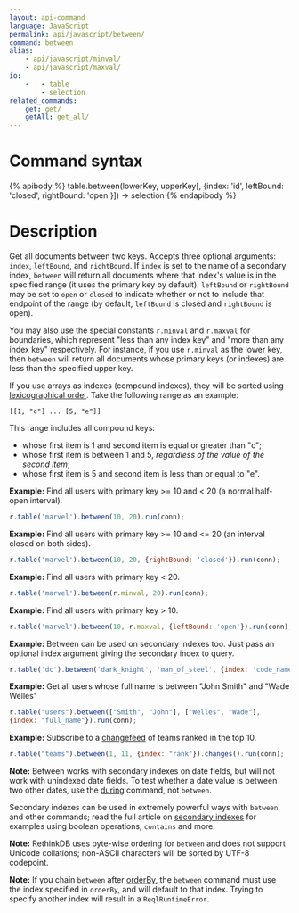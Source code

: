 ```yaml
---
layout: api-command
language: JavaScript
permalink: api/javascript/between/
command: between
alias:
    - api/javascript/minval/
    - api/javascript/maxval/
io:
    -   - table
        - selection
related_commands:
    get: get/
    getAll: get_all/
---
```


# Command syntax #

{% apibody %}
table.between(lowerKey, upperKey[, {index: 'id', leftBound: 'closed', rightBound: 'open'}])
    &rarr; selection
{% endapibody %}

# Description #

Get all documents between two keys. Accepts three optional arguments: `index`, `leftBound`, and `rightBound`. If `index` is set to the name of a secondary index, `between` will return all documents where that index's value is in the specified range (it uses the primary key by default). `leftBound` or `rightBound` may be set to `open` or `closed` to indicate whether or not to include that endpoint of the range (by default, `leftBound` is closed and `rightBound` is open).

You may also use the special constants `r.minval` and `r.maxval` for boundaries, which represent "less than any index key" and "more than any index key" respectively. For instance, if you use `r.minval` as the lower key, then `between` will return all documents whose primary keys (or indexes) are less than the specified upper key.

If you use arrays as indexes (compound indexes), they will be sorted using [lexicographical order][lo]. Take the following range as an example:

	[[1, "c"] ... [5, "e"]]

This range includes all compound keys:

* whose first item is 1 and second item is equal or greater than "c";
* whose first item is between 1 and 5, *regardless of the value of the second item*;
* whose first item is 5 and second item is less than or equal to "e".

[lo]: https://en.wikipedia.org/wiki/Lexicographical_order

__Example:__ Find all users with primary key >= 10 and < 20 (a normal half-open interval).

```js
r.table('marvel').between(10, 20).run(conn);
```

__Example:__ Find all users with primary key >= 10 and <= 20 (an interval closed on both sides).

```js
r.table('marvel').between(10, 20, {rightBound: 'closed'}).run(conn);
```

__Example:__ Find all users with primary key < 20.

```js
r.table('marvel').between(r.minval, 20).run(conn);
```

__Example:__ Find all users with primary key > 10.

```js
r.table('marvel').between(10, r.maxval, {leftBound: 'open'}).run(conn);
```

__Example:__ Between can be used on secondary indexes too. Just pass an optional index argument giving the secondary index to query.

```js
r.table('dc').between('dark_knight', 'man_of_steel', {index: 'code_name'}).run(conn);
```

__Example:__ Get all users whose full name is between "John Smith" and "Wade Welles"

```js
r.table("users").between(["Smith", "John"], ["Welles", "Wade"],
{index: "full_name"}).run(conn);
```

__Example:__ Subscribe to a [changefeed](/docs/changefeeds/javascript) of teams ranked in the top 10.

```js
r.table("teams").between(1, 11, {index: "rank"}).changes().run(conn);
```

__Note:__ Between works with secondary indexes on date fields, but will not work with unindexed date fields. To test whether a date value is between two other dates, use the [during](/api/javascript/during) command, not `between`.

Secondary indexes can be used in extremely powerful ways with `between` and other commands; read the full article on [secondary indexes](/docs/secondary-indexes) for examples using boolean operations, `contains` and more.

__Note:__ RethinkDB uses byte-wise ordering for `between` and does not support Unicode collations; non-ASCII characters will be sorted by UTF-8 codepoint.

__Note:__ If you chain `between` after [orderBy](/api/javascript/order_by), the `between` command must use the index specified in `orderBy`, and will default to that index. Trying to specify another index will result in a `ReqlRuntimeError`.
